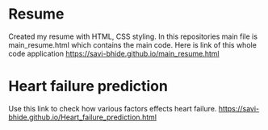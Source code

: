 # Resume
Created my resume with HTML, CSS styling.
In this repositories main file is main_resume.html which contains the main code.
Here is link of this whole code application https://savi-bhide.github.io/main_resume.html
# Heart failure prediction
Use this link to check how various factors effects heart failure.
https://savi-bhide.github.io/Heart_failure_prediction.html
